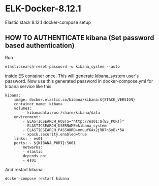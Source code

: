 # ELK-Docker-8.12.1

Elastic stack 8.12.1 docker-compose setup

## HOW TO AUTHENTICATE kibana (Set password based authentication)

Run

```
elasticsearch-reset-password -u kibana_system --auto
```

inside ES container once.
This will generate kibana_system user's password.
Now use this generated password in docker-compose.yml for kibana service like this:

```
kibana:
    image: docker.elastic.co/kibana/kibana:${STACK_VERSION}
    container_name: kibana
    volumes:
        - kibanadata:/usr/share/kibana/data
    environment:
        - ELASTICSEARCH_HOSTS="http://es01:${ES_PORT}"
        - ELASTICSEARCH_USERNAME=kibana_system
        - ELASTICSEARCH_PASSWORD=mnuuf6Ax2jRD7nSyB\*5A
        - xpack.security.enabled=true
    links: - es01
    ports: - ${KIBANA_PORT}:5601
        networks:
        - elastic
        depends_on:
        - es01
```

And restart kibana

```
docker-compose restart kibana
```
